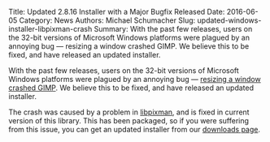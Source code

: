 Title: Updated 2.8.16 Installer with a Major Bugfix Released
Date: 2016-06-05
Category: News
Authors: Michael Schumacher
Slug: updated-windows-installer-libpixman-crash
Summary: With the past few releases, users on the 32-bit versions of Microsoft Windows platforms were plagued by an annoying bug — resizing a window crashed GIMP. We believe this to be fixed, and have released an updated installer.

With the past few releases, users on the 32-bit versions of Microsoft Windows platforms were plagued by an annoying bug — [resizing a window crashed GIMP](https://bugzilla.gnome.org/show_bug.cgi?id=759602). We believe this to be fixed, and have released an updated installer.

The crash was caused by a problem in [libpixman](http://www.pixman.org), and is fixed in current version of this library. This has been packaged, so if you were suffering from this issue, you can get an updated installer from our [downloads page](http://www.gimp.org/downloads/).
